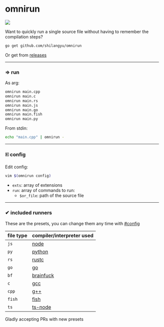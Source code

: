 # omnirun

[![](https://github.com/shilangyu/omnirun/workflows/ci/badge.svg)](https://github.com/shilangyu/omnirun/actions)

Want to quickly run a single source file without having to remember the compilation steps?

```sh
go get github.com/shilangyu/omnirun
```

Or get from [releases](https://github.com/shilangyu/omnirun/releases)

---

### ⇒ run

As arg:

```sh
omnirun main.cpp
omnirun main.c
omnirun main.rs
omnirun main.js
omnirun main.go
omnirun main.fish
omnirun main.py
```

From stdin:

```sh
echo "main.cpp" | omnirun -
```

---

### 🗉 config

Edit config:

```sh
vim $(omnirun config)
```

- `exts`: array of extensions
- `run`: array of commands to run:
  - `$or_file`: path of the source file

---

### ✔ included runners

These are the presets, you can change them any time with [#config](#config)

| file type | compiler/interpreter used                                   |
| --------- | ----------------------------------------------------------- |
| `js`      | [node](https://nodejs.org/en/)                              |
| `py`      | [python](https://www.python.org/)                           |
| `rs`      | [rustc](https://doc.rust-lang.org/rustc/what-is-rustc.html) |
| `go`      | [go](https://golang.org/)                                   |
| `bf`      | [brainfuck](https://github.com/shilangyu/brainfuck)         |
| `c`       | [gcc](https://gcc.gnu.org/)                                 |
| `cpp`     | [g++](https://gcc.gnu.org/)                                 |
| `fish`    | [fish](http://fishshell.com/)                               |
| `ts`      | [ts-node](https://github.com/TypeStrong/ts-node)            |

Gladly accepting PRs with new presets
